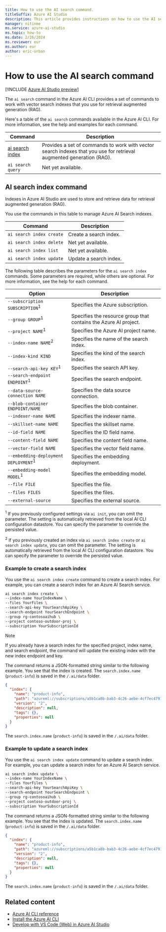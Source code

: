 ```yaml
---
title: How to use the AI search command.
titleSuffix: Azure AI Studio
description: This article provides instructions on how to use the AI search command with the Azure AI CLI.
manager: nitinme
ms.service: azure-ai-studio
ms.topic: how-to
ms.date: 2/26/2024
ms.reviewer: eur
ms.author: eur
author: eric-urban
---
```


# How to use the AI search command

[!INCLUDE [Azure AI Studio preview](../../includes/preview-ai-studio.md)]

The `ai search` command in the Azure AI CLI provides a set of commands to work with vector search indexes that you use for retrieval augmented generation (RAG). 

Here's a table of the `ai search` commands available in the Azure AI CLI. For more information, see the help and examples for each command.

| Command | Description |
| --- | --- |
| [ai search index](#ai-search-index-command) | Provides a set of commands to work with vector search indexes that you use for retrieval augmented generation (RAG). |
| `ai search query` | Net yet available. |

## AI search index command

Indexes in Azure AI Studio are used to store and retrieve data for retrieval augmented generation (RAG). 

You use the commands in this table to manage Azure AI Search indexes.

| Command | Description |
| --- | --- |
| `ai search index create` | Create a search index. |
| `ai search index delete` | Net yet available. |
| `ai search index list` | Net yet available. |
| `ai search index update` | Update a search index. |

The following table describes the parameters for the `ai search index` commands. Some parameters are required, while others are optional. For more information, see the help for each command.

| Option | Description |
| --- | --- |
| `--subscription SUBSCRIPTION`<sup>1</sup> | Specifies the Azure subscription. |
| `--group GROUP`<sup>1</sup> | Specifies the resource group that contains the Azure AI project. |
| `--project NAME`<sup>1</sup> | Specifies the Azure AI project name. |
| `--index-name NAME`<sup>2</sup> | Specifies the name of the search index. |
| `--index-kind KIND` | Specifies the kind of the search index. |
| `--search-api-key KEY`<sup>1</sup> | Specifies the search API key. |
| `--search-endpoint ENDPOINT`<sup>1</sup> | Specifies the search endpoint. |
| `--data-source-connection NAME` | Specifies the data source connection. |
| `--blob-container ENDPOINT/NAME` | Specifies the blob container. |
| `--indexer-name NAME` | Specifies the indexer name. |
| `--skillset-name NAME` | Specifies the skillset name. |
| `--id-field NAME` | Specifies the ID field name. |
| `--content-field NAME` | Specifies the content field name. |
| `--vector-field NAME` | Specifies the vector field name. |
| `--embedding-deployment DEPLOYMENT`<sup>1</sup> | Specifies the embedding deployment. |
| `--embedding-model MODEL`<sup>1</sup> | Specifies the embedding model. |
| `--file FILE` | Specifies the file. |
| `--files FILES` | Specifies the files. |
| `--external-source` | Specifies the external source. |

<sup>1</sup> If you previously configured settings via `ai init`, you can omit the parameter. The setting is automatically retrieved from the local AI CLI configuration datastore. You can specify the parameter to override the persisted value.

<sup>2</sup> If you previously created an index via `ai search index create` or `ai search index update`, you can omit the parameter. The setting is automatically retrieved from the local AI CLI configuration datastore. You can specify the parameter to override the persisted value.

### Example to create a search index

You use the `ai search index create` command to create a search index. For example, you can create a search index for an Azure AI Search service.

```bash
ai search index create \
--index-name YourIndexName \
--files YourFiles \
--search-api-key YourSearchApiKey \
--search-endpoint YourSearchEndpoint \
--group rg-contosoaihub \
--project contoso-outdoor-proj \
--subscription YourSubscriptionId
```

> [!NOTE]
> If you already have a search index for the specified project, index name, and search endpoint, the command will update the existing index with the new index endpoint and key.

The command returns a JSON-formatted string similar to the following example. You see that the index is created. The `search.index.name` (`product-info`) is saved in the `/.ai/data` folder.

```json
{
  "index": {
    "name": "product-info",
    "path": "azureml://subscriptions/a5b1ca8b-bab3-4c26-aebe-4cf7ec4791a0/resourcegroups/rg-contosoaihub/workspaces/contoso-outdoor-proj/datastores/workspaceblobstore/paths/LocalUpload/caacc7115de8432708685fd375a6bbd1/product-info-mlindex/",
    "version": "2",
    "description": null,
    "tags": {},
    "properties": null
  }
}
```

The `search.index.name` (`product-info`) is saved in the `/.ai/data` folder.

### Example to update a search index

You use the `ai search index update` command to update a search index. For example, you can update a search index for an Azure AI Search service.

```bash
ai search index update \
--index-name YourIndexName \
--files YourFiles \
--search-api-key YourSearchApiKey \
--search-endpoint YourSearchEndpoint \
--group rg-contosoaihub \
--project contoso-outdoor-proj \
--subscription YourSubscriptionId
```

The command returns a JSON-formatted string similar to the following example. You see that the index is updated. The `search.index.name` (`product-info`) is saved in the `/.ai/data` folder.

```json
{
  "index": {
    "name": "product-info",
    "path": "azureml://subscriptions/a5b1ca8b-bab3-4c26-aebe-4cf7ec4791a0/resourcegroups/rg-contosoaihub/workspaces/contoso-outdoor-proj/datastores/workspaceblobstore/paths/LocalUpload/caacc7115de8432708685fd375a6bbd1/product-info-mlindex/",
    "version": "2",
    "description": null,
    "tags": {},
    "properties": null
  }
}
```

The `search.index.name` (`product-info`) is saved in the `/.ai/data` folder.

## Related content

- [Azure AI CLI reference](./commands-summary.md)
- [Install the Azure AI CLI](cli-get-started.md)
- [Develop with VS Code (Web) in Azure AI Studio](../../how-to/vscode-web.md)

